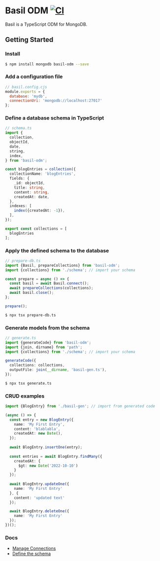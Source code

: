 # Basil ODM [![CI](https://github.com/anatoo/basil-odm/actions/workflows/ci.yaml/badge.svg?branch=main)](https://github.com/anatoo/basil-odm/actions/workflows/ci.yaml)

Basil is a TypeScript ODM for MongoDB.

## Getting Started

### Install

```bash
$ npm install mongodb basil-odm --save
```

### Add a configuration file

```javascript
// basil.config.cjs
module.exports = {
  database: 'mydb',
  connectionUri: 'mongodb://localhost:27017'
};
```

### Define a database schema in TypeScript

```typescript
// schema.ts
import {
  collection,
  objectId,
  date,
  string,
  index,
} from 'basil-odm';

const blogEntries = collection({
  collectionName: 'blogEntries',
  fields: {
    _id: objectId,
    title: string,
    content: string,
    createdAt: date,
  },
  indexes: [
    index({createdAt: -1}),
  ],
});

export const collections = [
  blogEntries
];
```

### Apply the defined schema to the database

```typescript
// prepare-db.ts
import {Basil, prepareCollections} from 'basil-odm';
import {collections} from './schema'; // import your schema

const prepare = async () => {
  const basil = await Basil.connect();
  await prepareCollections(collections);
  await basil.close();
};

prepare();
```

```bash
$ npx tsx prepare-db.ts
```

### Generate models from the schema

```typescript
// generate.ts
import {generateCode} from 'basil-odm';
import {join, dirname} from 'path';
import {collections} from './schema'; // import your schema

generateCode({
  collections: collections,
  outputFile: join(__dirname, 'basil-gen.ts'),
});
```

```bash
$ npx tsx generate.ts
```

### CRUD examples

```typescript
import {BlogEntry} from './basil-gen'; // import from generated code

(async () => {
  const entry = new BlogEntry({
    name: 'My First Entry',
    content: 'blablabla',
    createdAt: new Date(),
  });
  
  await BlogEntry.insertOne(entry);
  
  const entries = await BlogEntry.findMany({
    createdAt: {
      $gt: new Date('2022-10-10')
    }
  });
  
  await BlogEntry.updateOne({
    name: 'My First Entry'
  }, {
    content: 'updated text'
  });

  await BlogEntry.deleteOne({
    name: 'My First Entry'
  });
})();
```

### Docs

 - [Manage Connections](./docs/01_connection.md)
 - [Define the schema](./docs/02_schema.md)
